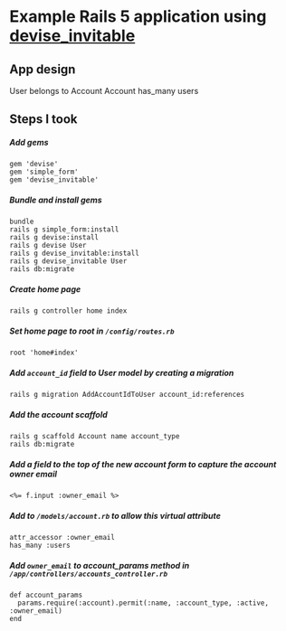 # Example Rails 5 application using [devise_invitable](https://github.com/scambra/devise_invitable)

## App design

User belongs to Account
Account has_many users

## Steps I took

##### Add gems
```
gem 'devise'
gem 'simple_form'
gem 'devise_invitable'
```
##### Bundle and install gems
```
bundle
rails g simple_form:install
rails g devise:install
rails g devise User
rails g devise_invitable:install
rails g devise_invitable User
rails db:migrate
```
##### Create home page
```
rails g controller home index
```
##### Set home page to root in `/config/routes.rb`
```
root 'home#index'
```
##### Add `account_id` field to User model by creating a migration
```
rails g migration AddAccountIdToUser account_id:references
```
##### Add the account scaffold
```
rails g scaffold Account name account_type
rails db:migrate
```
##### Add a field to the top of the new account form to capture the account owner email
```
<%= f.input :owner_email %>
```
##### Add to `/models/account.rb` to allow this virtual attribute
```
attr_accessor :owner_email
has_many :users
```
##### Add `owner_email` to account_params method in `/app/controllers/accounts_controller.rb`
```
def account_params
  params.require(:account).permit(:name, :account_type, :active, :owner_email)
end
```
